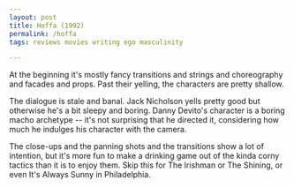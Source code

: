 ```yaml
---
layout: post
title: Hoffa (1992)
permalink: /hoffa
tags: reviews movies writing ego masculinity

---
```


At the beginning it's mostly fancy transitions and strings and choreography and facades and props.
Past their yelling, the characters are pretty shallow.
<!--more-->
The dialogue is stale and banal.
Jack Nicholson yells pretty good but otherwise he's a bit sleepy and boring.
Danny Devito's character is a boring macho archetype -- it's not surprising that he directed it, considering how much he indulges his character with the camera.

The close-ups and the panning shots and the transitions show a lot of intention, but it's more fun to make a drinking game out of the kinda corny tactics than it is to enjoy them.
Skip this for The Irishman or The Shining, or even It's Always Sunny in Philadelphia.